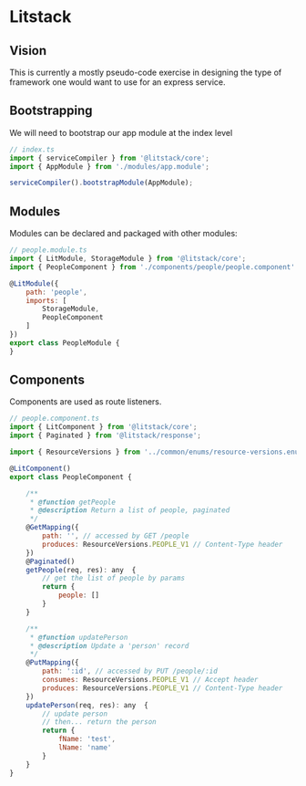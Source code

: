 # Litstack

## Vision

This is currently a mostly pseudo-code exercise in designing the type of framework one would want to use for an express service.

## Bootstrapping
We will need to bootstrap our app module at the index level

```javascript
// index.ts
import { serviceCompiler } from '@litstack/core';
import { AppModule } from './modules/app.module';

serviceCompiler().bootstrapModule(AppModule);
```

## Modules
Modules can be declared and packaged with other modules:

```javascript
// people.module.ts
import { LitModule, StorageModule } from '@litstack/core';
import { PeopleComponent } from './components/people/people.component'

@LitModule({
    path: 'people',
    imports: [
        StorageModule,
        PeopleComponent
    ]
})
export class PeopleModule {
}
```

## Components
Components are used as route listeners.

```javascript
// people.component.ts
import { LitComponent } from '@litstack/core';
import { Paginated } from '@litstack/response';

import { ResourceVersions } from '../common/enums/resource-versions.enum';

@LitComponent()
export class PeopleComponent {

    /**
     * @function getPeople
     * @description Return a list of people, paginated
     */ 
    @GetMapping({
        path: '', // accessed by GET /people
        produces: ResourceVersions.PEOPLE_V1 // Content-Type header
    })
    @Paginated()
    getPeople(req, res): any  {
        // get the list of people by params
        return {
            people: []
        }
    }

    /**
     * @function updatePerson
     * @description Update a 'person' record
     */
    @PutMapping({
        path: ':id', // accessed by PUT /people/:id
        consumes: ResourceVersions.PEOPLE_V1 // Accept header
        produces: ResourceVersions.PEOPLE_V1 // Content-Type header
    })
    updatePerson(req, res): any  {
        // update person
        // then... return the person
        return {
            fName: 'test',
            lName: 'name'
        }
    }
}
```




